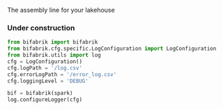 The assembly line for your lakehouse

### Under construction

```python
from bifabrik import bifabrik
from bifabrik.cfg.specific.LogConfiguration import LogConfiguration
from bifabrik.utils import log
cfg = LogConfiguration()
cfg.logPath = '/log.csv'
cfg.errorLogPath = '/error_log.csv'
cfg.loggingLevel = 'DEBUG'

bif = bifabrik(spark)
log.configureLogger(cfg)
```

